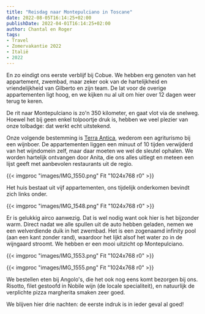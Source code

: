 ```yaml
---
title: "Reisdag naar Montepulciano in Toscane"
date: 2022-08-05T16:14:25+02:00
publishDate: 2022-04-01T16:14:25+02:00
author: Chantal en Roger
tags:
- Travel
- Zomervakantie 2022
- Italië
- 2022
---
```


En zo eindigt ons eerste verblijf bij Cobue. We hebben erg genoten van het appartement, zwembad, maar zeker ook van de hartelijkheid en vriendelijkheid van Gilberto en zijn team. De lat voor de overige appartementen ligt hoog, en we kijken nu al uit om hier over 12 dagen weer terug te keren.

De rit naar Montepulciano is zo'n 350 kilometer, en gaat vlot via de snelweg. Hoewel het bij geen enkel tolpoortje druk is, hebben we veel plezier van onze tolbadge: dat werkt echt uitstekend.

Onze volgende bestemming is [Terra Antica](https://terra-antica.com/en/la_fornace/), wederom een agriturismo bij een wijnboer. De appartementen liggen een minuut of 10 tijden verwijderd van het wijndomein zelf, maar daar moeten we wel de sleutel ophalen. We worden hartelijk ontvangen door Anita, die ons alles uitlegt en meteen een lijst geeft met aanbevolen restaurants uit de regio.

{{< imgproc "images/IMG_1550.png" Fit "1024x768 r0" >}}

Het huis bestaat uit vijf appartementen, ons tijdelijk onderkomen bevindt zich links onder.

{{< imgproc "images/IMG_1548.png" Fit "1024x768 r0" >}}

Er is gelukkig airco aanwezig. Dat is wel nodig want ook hier is het bijzonder warm. Direct nadat we alle spullen uit de auto hebben geladen, nemen we een welverdiende duik in het zwembad. Het is een zogenaamd infinity pool (aan een kant zonder rand), waardoor het lijkt alsof het water zo in de wijngaard stroomt. We hebben er een mooi uitzicht op Montepulciano.

{{< imgproc "images/IMG_1553.png" Fit "1024x768 r0" >}}

{{< imgproc "images/IMG_1555.png" Fit "1024x768 r0" >}}

We bestellen eten bij Angolo's, die het ook nog eens komt bezorgen bij ons. Risotto, filet gestoofd in Nobile wijn (de locale specialiteit), en natuurlijk de verplichte pizza margherita smaken zeer goed.

We blijven hier drie nachten: de eerste indruk is in ieder geval al goed!
